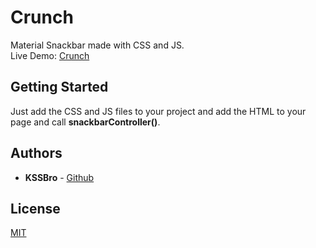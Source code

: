 # Crunch

Material Snackbar made with CSS and JS.
<br/>
Live Demo: [Crunch](http://kssbro.github.io/crunch)

## Getting Started

Just add the CSS and JS files to your project and add the HTML to your page and call **snackbarController()**.

## Authors

- **KSSBro** - [Github](https://github.com/KSSBro)

## License

[MIT](https://choosealicense.com/licenses/mit/)
